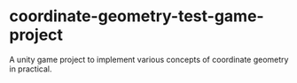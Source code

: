 # coordinate-geometry-test-game-project
A unity game project to implement various concepts of coordinate geometry in practical.
